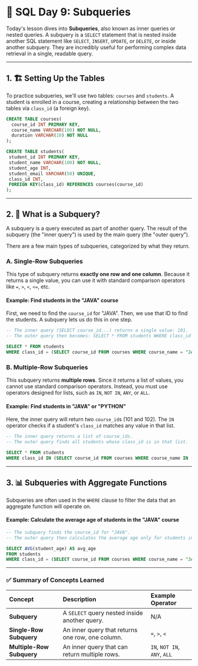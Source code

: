 # 📘 SQL Day 9: Subqueries

Today's lesson dives into **Subqueries**, also known as inner queries or nested queries. A subquery is a `SELECT` statement that is nested inside another SQL statement like `SELECT`, `INSERT`, `UPDATE`, or `DELETE`, or inside another subquery. They are incredibly useful for performing complex data retrieval in a single, readable query.

---

## 1. 🏗️ Setting Up the Tables

To practice subqueries, we'll use two tables: `courses` and `students`. A student is enrolled in a course, creating a relationship between the two tables via `class_id` (a foreign key).

```sql
CREATE TABLE courses(
  course_id INT PRIMARY KEY,
  course_name VARCHAR(100) NOT NULL,
  duration VARCHAR(10) NOT NULL
);

CREATE TABLE students(
 student_id INT PRIMARY KEY,
 student_name VARCHAR(100) NOT NULL,
 student_age INT,
 student_email VARCHAR(50) UNIQUE,
 class_id INT,
 FOREIGN KEY(class_id) REFERENCES courses(course_id)
);
```

---

## 2. 🎯 What is a Subquery?

A subquery is a query executed as part of another query. The result of the subquery (the "inner query") is used by the main query (the "outer query").

There are a few main types of subqueries, categorized by what they return.

### A. Single-Row Subqueries

This type of subquery returns **exactly one row and one column**. Because it returns a single value, you can use it with standard comparison operators like `=`, `>`, `<`, `<=`, etc.

#### Example: Find students in the "JAVA" course

First, we need to find the `course_id` for "JAVA". Then, we use that ID to find the students. A subquery lets us do this in one step.

```sql
-- The inner query (SELECT course_id...) returns a single value: 101.
-- The outer query then becomes: SELECT * FROM students WHERE class_id = 101;

SELECT * FROM students 
WHERE class_id = (SELECT course_id FROM courses WHERE course_name = "JAVA");
```

### B. Multiple-Row Subqueries

This subquery returns **multiple rows**. Since it returns a list of values, you cannot use standard comparison operators. Instead, you must use operators designed for lists, such as `IN`, `NOT IN`, `ANY`, or `ALL`.

#### Example: Find students in "JAVA" or "PYTHON"

Here, the inner query will return two `course_id`s (101 and 102). The `IN` operator checks if a student's `class_id` matches any value in that list.

```sql
-- The inner query returns a list of course_ids.
-- The outer query finds all students whose class_id is in that list.

SELECT * FROM students 
WHERE class_id IN (SELECT course_id FROM courses WHERE course_name IN ("JAVA", "PYTHON"));
```

---

## 3. 📊 Subqueries with Aggregate Functions

Subqueries are often used in the `WHERE` clause to filter the data that an aggregate function will operate on.

#### Example: Calculate the average age of students in the "JAVA" course

```sql
-- The subquery finds the course_id for "JAVA".
-- The outer query then calculates the average age only for students in that class.

SELECT AVG(student_age) AS avg_age 
FROM students 
WHERE class_id = (SELECT course_id FROM courses WHERE course_name = "JAVA");
```

---

### ✅ Summary of Concepts Learned

| Concept | Description | Example Operator |
| :--- | :--- | :--- |
| **Subquery** | A `SELECT` query nested inside another query. | N/A |
| **Single-Row Subquery** | An inner query that returns one row, one column. | `=`, `>`, `<` |
| **Multiple-Row Subquery**| An inner query that can return multiple rows. | `IN`, `NOT IN`, `ANY`, `ALL` |
